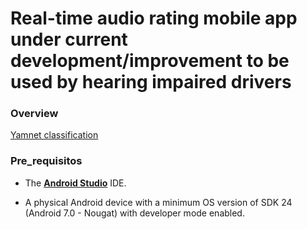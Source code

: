 # Real-time audio rating mobile app under current development/improvement to be used by hearing impaired drivers
### Overview

[Yamnet classification](https://storage.googleapis.com/download.tensorflow.org/models/tflite/task_library/audio_classification/android/lite-model_yamnet_classification_tflite_1.tflite)

### Pre_requisitos

* The **[Android Studio](https://developer.android.com/studio/index.html)**
  IDE. 

* A physical Android device with a minimum OS version of SDK 24 (Android 7.0 -
  Nougat) with developer mode enabled. 

